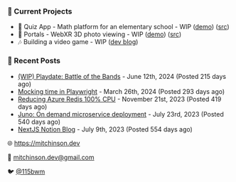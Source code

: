 ### 📌 Current Projects
- 📝 Quiz App - Math platform for an elementary school - WIP ([demo](https://quiz-staging.mitchinson.dev/)) ([src](https://github.com/bmitchinson/budget-entry))
- 📸 Portals - WebXR 3D photo viewing - WIP ([demo](https://portals.mitchinson.dev/)) ([src](https://github.com/bmitchinson/vr-jpg-viewer-webxr))
- 🎶 Building a video game - WIP ([dev blog](https://blog.mitchinson.dev/playdate-dev-one))

### 📝 Recent Posts

- [(WIP) Playdate: Battle of the Bands](https://blog.mitchinson.dev/playdate-dev-one) - June 12th, 2024 (Posted 215 days ago)
- [Mocking time in Playwright](https://blog.mitchinson.dev/playwright-mock-time) - March 26th, 2024 (Posted 293 days ago)
- [Reducing Azure Redis 100% CPU](https://blog.mitchinson.dev/redis-cpu) - November 21st, 2023 (Posted 419 days ago)
- [Juno: On demand microservice deployment](https://blog.mitchinson.dev/juno) - July 23rd, 2023 (Posted 540 days ago)
- [NextJS Notion Blog](https://blog.mitchinson.dev/blog-2023) - July 9th, 2023 (Posted 554 days ago)

🌐 https://mitchinson.dev

💌 mitchinson.dev@gmail.com

🐦 [@115bwm](https://twitter.com/115bwm)
